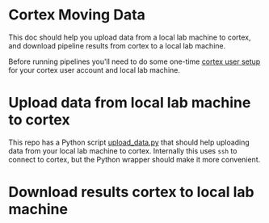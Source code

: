 # Cortex Moving Data

This doc should help you upload data from a local lab machine to cortex, and download pipeline results from cortex to a local lab machine.

Before running pipelines you'll need to do some one-time [cortex user setup](./cortex-user-setup.md) for your cortex user account and local lab machine.

# Upload data from local lab machine to cortex

This repo has a Python script [upload_data.py](./data/upload_data.py) that should help uploading data from your local lab machine to cortex.  Internally this uses `ssh` to connect to cortex, but the Python wrapper should make it more convenient.


# Download results cortex to local lab machine